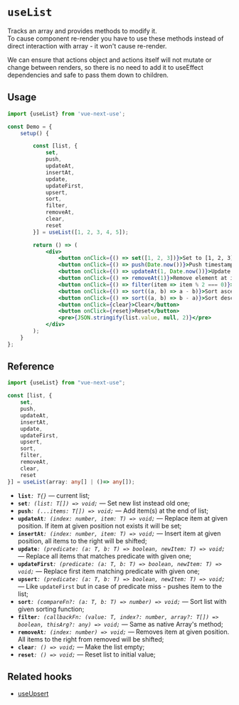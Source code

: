 # `useList`

Tracks an array and provides methods to modify it.  
To cause component re-render you have to use these methods instead of direct interaction with array - it won't cause re-render.

We can ensure that actions object and actions itself will not mutate or change between renders, so there is no need to add it to useEffect dependencies and safe to pass them down to children.

## Usage

```jsx
import {useList} from 'vue-next-use';

const Demo = {
    setup() {

        const [list, {
            set,
            push,
            updateAt,
            insertAt,
            update,
            updateFirst,
            upsert,
            sort,
            filter,
            removeAt,
            clear,
            reset
        }] = useList([1, 2, 3, 4, 5]);

        return () => (
            <div>
                <button onClick={() => set([1, 2, 3])}>Set to [1, 2, 3]</button>
                <button onClick={() => push(Date.now())}>Push timestamp</button>
                <button onClick={() => updateAt(1, Date.now())}>Update value at index 1</button>
                <button onClick={() => removeAt(1)}>Remove element at index 1</button>
                <button onClick={() => filter(item => item % 2 === 0)}>Filter even values</button>
                <button onClick={() => sort((a, b) => a - b)}>Sort ascending</button>
                <button onClick={() => sort((a, b) => b - a)}>Sort descending</button>
                <button onClick={clear}>Clear</button>
                <button onClick={reset}>Reset</button>
                <pre>{JSON.stringify(list.value, null, 2)}</pre>
            </div>
        );
    }
};
```

## Reference
```ts
import {useList} from "vue-next-use";

const [list, { 
    set, 
    push, 
    updateAt, 
    insertAt, 
    update, 
    updateFirst,
    upsert, 
    sort, 
    filter, 
    removeAt, 
    clear, 
    reset 
}] = useList(array: any[] | ()=> any[]);
```

- **`list`**_`: T{}`_ &mdash; current list;
- **`set`**_`: (list: T[]) => void;`_ &mdash; Set new list instead old one;
- **`push`**_`: (...items: T[]) => void;`_ &mdash; Add item(s) at the end of list;
- **`updateAt`**_`: (index: number, item: T) => void;`_ &mdash; Replace item at given position. If item at given position not exists it will be set;
- **`insertAt`**_`: (index: number, item: T) => void;`_ &mdash; Insert item at given position, all items to the right will be shifted;
- **`update`**_`: (predicate: (a: T, b: T) => boolean, newItem: T) => void;`_ &mdash; Replace all items that matches predicate with given one;
- **`updateFirst`**_`: (predicate: (a: T, b: T) => boolean, newItem: T) => void;`_ &mdash; Replace first item matching predicate with given one;
- **`upsert`**_`: (predicate: (a: T, b: T) => boolean, newItem: T) => void;`_ &mdash; Like `updateFirst` but in case of predicate miss - pushes item to the list;
- **`sort`**_`: (compareFn?: (a: T, b: T) => number) => void;`_ &mdash; Sort list with given sorting function;
- **`filter`**_`: (callbackFn: (value: T, index?: number, array?: T[]) => boolean, thisArg?: any) => void;`_ &mdash; Same as native Array's method;
- **`removeAt`**_`: (index: number) => void;`_ &mdash; Removes item at given position. All items to the right from removed will be shifted;
- **`clear`**_`: () => void;`_ &mdash; Make the list empty;
- **`reset`**_`: () => void;`_ &mdash; Reset list to initial value;

## Related hooks

- [useUpsert](./useUpsert.md)
